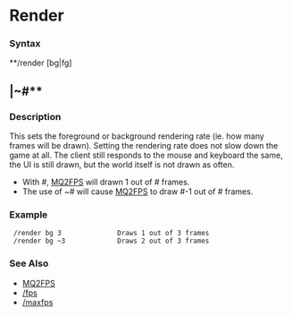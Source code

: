 # Render

### Syntax

\*\*/render \[bg\|fg\]

## \|~\#\*\*

### Description

This sets the foreground or background rendering rate \(ie. how many frames will be drawn\). Setting the rendering rate does not slow down the game at all. The client still responds to the mouse and keyboard the same, the UI is still drawn, but the world itself is not drawn as often.

* With _\#_, [MQ2FPS](../../plugins/community-plugins/mq2fps.md) will drawn 1 out of \# frames.
* The use of _~\#_ will cause [MQ2FPS](../../plugins/community-plugins/mq2fps.md) to draw \#-1 out of \# frames.

### Example

```text
 /render bg 3              Draws 1 out of 3 frames
 /render bg ~3             Draws 2 out of 3 frames
```

### See Also

* [MQ2FPS](../../plugins/community-plugins/mq2fps.md)
* [/fps](fps.md)
* [/maxfps](maxfps.md)

